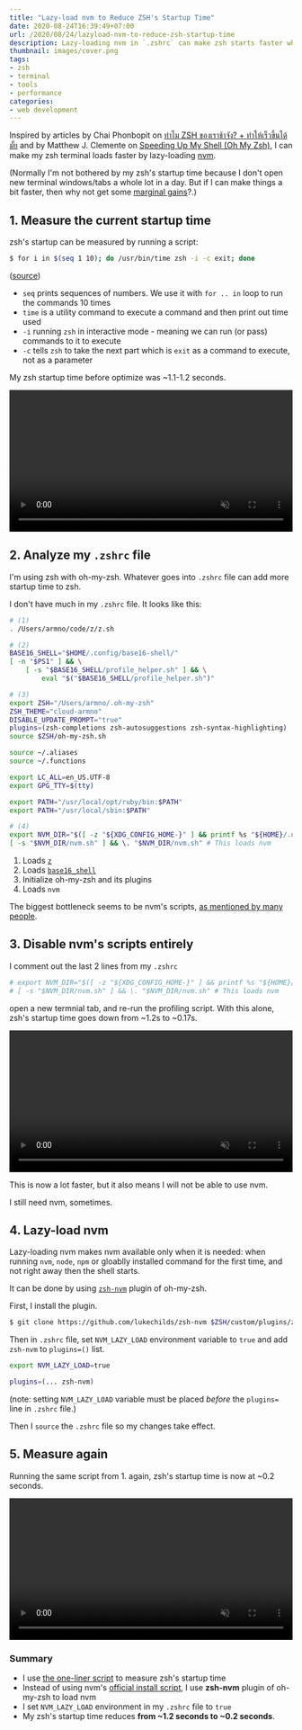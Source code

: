 ```yaml
---
title: "Lazy-load nvm to Reduce ZSH's Startup Time"
date: 2020-08-24T16:39:49+07:00
url: /2020/08/24/lazyload-nvm-to-reduce-zsh-startup-time
description: Lazy-loading nvm in `.zshrc` can make zsh starts faster when open a new terminal window
thumbnail: images/cover.png
tags:
- zsh
- terminal
- tools
- performance
categories:
- web development
---
```


Inspired by articles by Chai Phonbopit on
[ทำไม ZSH ของเราช้าจัง? + ทำให้เร็วขึ้นได้มั้ย](https://devahoy.com/blog/2020/08/increase-speed-of-zsh/)
and by Matthew J. Clemente on [Speeding Up My Shell (Oh My Zsh)](https://blog.mattclemente.com/2020/06/26/oh-my-zsh-slow-to-load.html),
I can make my zsh terminal loads faster by lazy-loading [nvm](https://github.com/nvm-sh/nvm).

(Normally I'm not bothered by my zsh's startup time because
I don't open new terminal windows/tabs a whole lot in a day.
But if I can make things a bit faster, then why not get some [marginal gains](https://www.youtube.com/watch?v=NQxYlu12ji8)?.)

## 1. Measure the current startup time

zsh's startup can be measured by running a script:

```sh
$ for i in $(seq 1 10); do /usr/bin/time zsh -i -c exit; done
```

([source](https://htr3n.github.io/2018/07/faster-zsh/#performance-analysis))

- `seq` prints sequences of numbers. We use it with `for .. in` loop to run the commands 10 times
- `time` is a utility command to execute a command and then print out time used
- `-i` running `zsh` in interactive mode - meaning we can run (or pass) commands to it to execute
- `-c` tells `zsh` to take the next part which is `exit` as a command to execute, not as a parameter

My zsh startup time before optimize was ~1.1-1.2 seconds.

<video src="images/before.mp4" width="100%" autoplay muted controls loop></video>

## 2. Analyze my `.zshrc` file

I'm using zsh with oh-my-zsh. Whatever goes into `.zshrc` file can add more startup time to zsh.

I don't have much in my `.zshrc` file. It looks like this:

```sh
# (1)
. /Users/armno/code/z/z.sh

# (2)
BASE16_SHELL="$HOME/.config/base16-shell/"
[ -n "$PS1" ] && \
    [ -s "$BASE16_SHELL/profile_helper.sh" ] && \
        eval "$("$BASE16_SHELL/profile_helper.sh")"

# (3)
export ZSH="/Users/armno/.oh-my-zsh"
ZSH_THEME="cloud-armno"
DISABLE_UPDATE_PROMPT="true"
plugins=(zsh-completions zsh-autosuggestions zsh-syntax-highlighting)
source $ZSH/oh-my-zsh.sh

source ~/.aliases
source ~/.functions

export LC_ALL=en_US.UTF-8
export GPG_TTY=$(tty)

export PATH="/usr/local/opt/ruby/bin:$PATH"
export PATH="/usr/local/sbin:$PATH"

# (4)
export NVM_DIR="$([ -z "${XDG_CONFIG_HOME-}" ] && printf %s "${HOME}/.nvm" || printf %s "${XDG_CONFIG_HOME}/nvm")"
[ -s "$NVM_DIR/nvm.sh" ] && \. "$NVM_DIR/nvm.sh" # This loads nvm
```

1. Loads [`z`](https://github.com/rupa/z)
2. Loads [`base16_shell`](https://github.com/chriskempson/base16-shell)
3. Initialize oh-my-zsh and its plugins
4. Loads `nvm`

The biggest bottleneck seems to be nvm's scripts, [as mentioned by many people](https://www.google.com/search?q=nvm+slow+zsh).

## 3. Disable nvm's scripts entirely

I comment out the last 2 lines from my `.zshrc`

```sh
# export NVM_DIR="$([ -z "${XDG_CONFIG_HOME-}" ] && printf %s "${HOME}/.nvm" || printf %s "${XDG_CONFIG_HOME}/nvm")"
# [ -s "$NVM_DIR/nvm.sh" ] && \. "$NVM_DIR/nvm.sh" # This loads nvm
```

open a new termnial tab, and re-run the profiling script.
With this alone, zsh's startup time goes down from ~1.2s to ~0.17s.

<video src="images/disable-nvm.mp4" width="100%" autoplay muted controls loop></video>

This is now a lot faster, but it also means I will not be able to use nvm.

I still need nvm, sometimes.

## 4. Lazy-load nvm

Lazy-loading nvm makes nvm available only when it is needed: when running `nvm`, `node`, `npm`
or gloablly installed command for the first time, and not right away then the shell starts.

It can be done by using [`zsh-nvm`](https://github.com/lukechilds/zsh-nvm) plugin of oh-my-zsh.

First, I install the plugin.

```sh
$ git clone https://github.com/lukechilds/zsh-nvm $ZSH/custom/plugins/zsh-nvm
```

Then in `.zshrc` file, set `NVM_LAZY_LOAD` environment variable to `true`
and add `zsh-nvm` to `plugins=()` list.

```sh
export NVM_LAZY_LOAD=true

plugins=(... zsh-nvm)
```

(note: setting `NVM_LAZY_LOAD` variable must be placed <em>before</em> the `plugins=` line in `.zshrc` file.)

Then I `source` the `.zshrc` file so my changes take effect.

## 5. Measure again

Running the same script from 1. again, zsh's startup time is now at ~0.2 seconds.

<video src="images/after.mp4" width="100%" autoplay muted controls loop></video>

### Summary

- I use [the one-liner script](#1-measure-the-current-startup-time) to measure zsh's startup time
- Instead of using nvm's [official install script](https://github.com/nvm-sh/nvm#install--update-script), I use **zsh-nvm** plugin of oh-my-zsh to load nvm
- I set `NVM_LAZY_LOAD` environment in my `.zshrc` file to `true`
- My zsh's startup time reduces **from ~1.2 seconds to ~0.2 seconds**.
